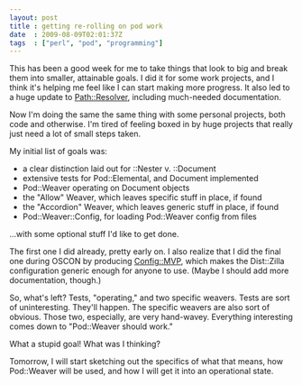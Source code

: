 ```yaml
---
layout: post
title : getting re-rolling on pod work
date  : 2009-08-09T02:01:37Z
tags  : ["perl", "pod", "programming"]
---
```

This has been a good week for me to take things that look to big and break them
into smaller, attainable goals.  I did it for some work projects, and I think
it's helping me feel like I can start making more progress.  It also led to a
huge update to [Path::Resolver](http://search.cpan.org/dist/Path-Resolver/),
including much-needed documentation.

Now I'm doing the same the same thing with some personal projects, both code
and otherwise.  I'm tired of feeling boxed in by huge projects that really just
need a lot of small steps taken.

My initial list of goals was:

* a clear distinction laid out for ::Nester v. ::Document
* extensive tests for Pod::Elemental, and Document implemented
* Pod::Weaver operating on Document objects
* the "Allow" Weaver, which leaves specific stuff in place, if found
* the "Accordion" Weaver, which leaves generic stuff in place, if found
* Pod::Weaver::Config, for loading Pod::Weaver config from files

...with some optional stuff I'd like to get done.

The first one I did already, pretty early on.  I also realize that I did the
final one during OSCON by producing
[Config::MVP](http://search.cpan.org/dist/Config-MVP), which makes the
Dist::Zilla configuration generic enough for anyone to use.  (Maybe I should
add more documentation, though.)

So, what's left?  Tests, "operating," and two specific weavers.  Tests are sort
of uninteresting.  They'll happen.  The specific weavers are also sort of
obvious.  Those two, especially, are very hand-wavey.  Everything interesting
comes down to "Pod::Weaver should work."

What a stupid goal!  What was I thinking?

Tomorrow, I will start sketching out the specifics of what that means, how
Pod::Weaver will be used, and how I will get it into an operational state.

